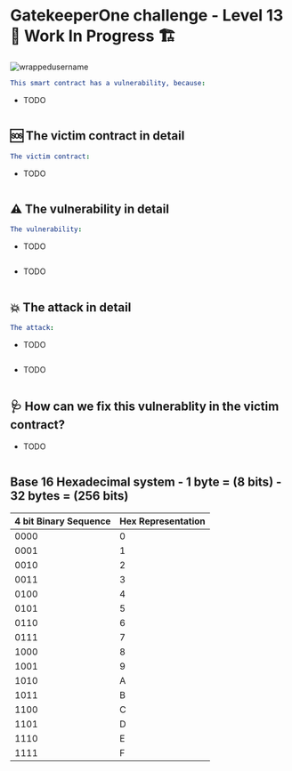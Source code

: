 # GatekeeperOne challenge - Level 13 🚧 Work In Progress 🏗

<p align="left"> <img src="https://komarev.com/ghpvc/?username=Level13&label=Repository%20views&color=0e75b6&style=flat" alt="wrappedusername" /> </p>

```yml
This smart contract has a vulnerability, because:
```

- TODO

```Solidity

```

## 🆘 The victim contract in detail

```yml
The victim contract:
```
- TODO

```Solidity

```

## ⚠️ The vulnerability in detail

```yml
The vulnerability:
```

- TODO

```JavaScript

```

- TODO

```Solidity

```

## 💥 The attack in detail

```yml
The attack:
```

- TODO

```JavaScript

```
- TODO

```Solidity

```

## 🩺 How can we fix this vulnerablity in the victim contract?

- TODO

```Solidity

```

## Base 16 Hexadecimal system - 1 byte = (8 bits) - 32 bytes = (256 bits)
| 4 bit Binary Sequence | Hex Representation |
| --- | --- |
| 0000 | 0 |
| 0001 | 1 |
| 0010 | 2 |
| 0011 | 3 |
| 0100 | 4 |
| 0101 | 5 |
| 0110 | 6 |
| 0111 | 7 |
| 1000 | 8 |
| 1001 | 9 |
| 1010 | A |
| 1011 | B |
| 1100 | C |
| 1101 | D |
| 1110 | E |
| 1111 | F |
